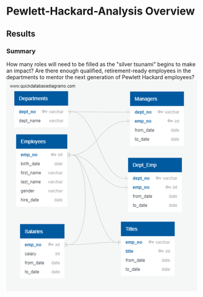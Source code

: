 # Pewlett-Hackard-Analysis Overview
  
## Results
### Summary
  How many roles will need to be filled as the "silver tsunami" begins to make an impact?
Are there enough qualified, retirement-ready employees in the departments to mentor the next generation of Pewlett Hackard employees?
![](EmployeeDB.png)
